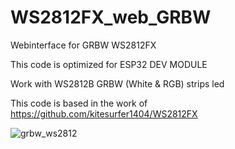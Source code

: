 # WS2812FX_web_GRBW
Webinterface for GRBW WS2812FX

This code is optimized for ESP32 DEV MODULE

Work with WS2812B GRBW (White & RGB) strips led

This code is based in the work of https://github.com/kitesurfer1404/WS2812FX


![grbw_ws2812](https://github.com/Chemita23/WS2812FX_web_GRBW/assets/108198600/0a787266-7701-4da5-af57-c39b3e8644bd)
